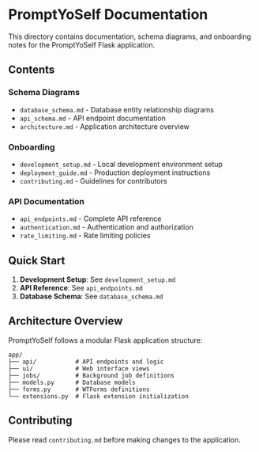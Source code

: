 # PromptYoSelf Documentation

This directory contains documentation, schema diagrams, and onboarding notes for the PromptYoSelf Flask application.

## Contents

### Schema Diagrams
- `database_schema.md` - Database entity relationship diagrams
- `api_schema.md` - API endpoint documentation
- `architecture.md` - Application architecture overview

### Onboarding
- `development_setup.md` - Local development environment setup
- `deployment_guide.md` - Production deployment instructions
- `contributing.md` - Guidelines for contributors

### API Documentation
- `api_endpoints.md` - Complete API reference
- `authentication.md` - Authentication and authorization
- `rate_limiting.md` - Rate limiting policies

## Quick Start

1. **Development Setup**: See `development_setup.md`
2. **API Reference**: See `api_endpoints.md`
3. **Database Schema**: See `database_schema.md`

## Architecture Overview

PromptYoSelf follows a modular Flask application structure:

```
app/
├── api/           # API endpoints and logic
├── ui/            # Web interface views
├── jobs/          # Background job definitions
├── models.py      # Database models
├── forms.py       # WTForms definitions
└── extensions.py  # Flask extension initialization
```

## Contributing

Please read `contributing.md` before making changes to the application.
